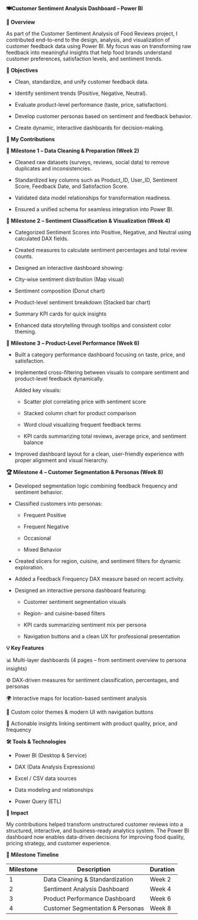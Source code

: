 **🍽️Customer Sentiment Analysis Dashboard – Power BI**

**📘 Overview**

As part of the Customer Sentiment Analysis of Food Reviews project, I contributed end-to-end to the design, analysis, and visualization of customer feedback data using Power BI. My focus was on transforming raw feedback into meaningful insights that help food brands understand customer preferences, satisfaction levels, and sentiment trends.

**🚀 Objectives**

- Clean, standardize, and unify customer feedback data.

- Identify sentiment trends (Positive, Negative, Neutral).

- Evaluate product-level performance (taste, price, satisfaction).

- Develop customer personas based on sentiment and feedback behavior.

- Create dynamic, interactive dashboards for decision-making.

**🧩 My Contributions**

**🥇 Milestone 1** **– Data Cleaning & Preparation (Week 2)**

  - Cleaned raw datasets (surveys, reviews, social data) to remove duplicates and inconsistencies.
  
  - Standardized key columns such as Product_ID, User_ID, Sentiment Score, Feedback Date, and Satisfaction Score.
  
  - Validated data model relationships for transformation readiness.
  
  - Ensured a unified schema for seamless integration into Power BI.

**🥈 Milestone 2** **– Sentiment Classification & Visualization (Week 4)**

  - Categorized Sentiment Scores into Positive, Negative, and Neutral using calculated DAX fields.
  
  - Created measures to calculate sentiment percentages and total review counts.
  
  - Designed an interactive dashboard showing:
  
  - City-wise sentiment distribution (Map visual)
  
  - Sentiment composition (Donut chart)
  
  - Product-level sentiment breakdown (Stacked bar chart)
  
  - Summary KPI cards for quick insights
  
  - Enhanced data storytelling through tooltips and consistent color theming.

**🥉 Milestone 3** **– Product-Level Performance (Week 6)**

  - Built a category performance dashboard focusing on taste, price, and satisfaction.
  
  - Implemented cross-filtering between visuals to compare sentiment and product-level feedback dynamically.
  
    Added key visuals:
  
      - Scatter plot correlating price with sentiment score
  
      - Stacked column chart for product comparison
  
      - Word cloud visualizing frequent feedback terms
  
      - KPI cards summarizing total reviews, average price, and sentiment balance
  
  - Improved dashboard layout for a clean, user-friendly experience with proper alignment and visual hierarchy.

**🏆 Milestone 4** **– Customer Segmentation & Personas (Week 8)**

  - Developed segmentation logic combining feedback frequency and sentiment behavior.
  
  - Classified customers into personas:
  
      - Frequent Positive
  
      - Frequent Negative
  
      - Occasional
  
      - Mixed Behavior
  
  - Created slicers for region, cuisine, and sentiment filters for dynamic exploration.
  
  - Added a Feedback Frequency DAX measure based on recent activity.
  
  - Designed an interactive persona dashboard featuring:
  
    - Customer sentiment segmentation visuals
    
    - Region- and cuisine-based filters
    
    - KPI cards summarizing sentiment mix per persona
    
    - Navigation buttons and a clean UX for professional presentation

**💡 Key Features**

  📊 Multi-layer dashboards (4 pages – from sentiment overview to persona insights)
  
  ⚙️ DAX-driven measures for sentiment classification, percentages, and personas
  
  🌍 Interactive maps for location-based sentiment analysis
  
  🎨 Custom color themes & modern UI with navigation buttons
  
  🧠 Actionable insights linking sentiment with product quality, price, and frequency

**🛠️ Tools & Technologies**

  - Power BI (Desktop & Service)
  
  - DAX (Data Analysis Expressions)
  
  - Excel / CSV data sources
  
  - Data modeling and relationships
  
  - Power Query (ETL)

**🧠 Impact**

My contributions helped transform unstructured customer reviews into a structured, interactive, and business-ready analytics system. The Power BI dashboard now enables data-driven decisions for improving food quality, pricing strategy, and customer experience.

**📅 Milestone Timeline**

| Milestone | Description                      | Duration |
| --------- | -------------------------------- | -------- |
| 1         | Data Cleaning & Standardization  | Week 2   |
| 2         | Sentiment Analysis Dashboard     | Week 4   |
| 3         | Product Performance Dashboard    | Week 6   |
| 4         | Customer Segmentation & Personas | Week 8   |


